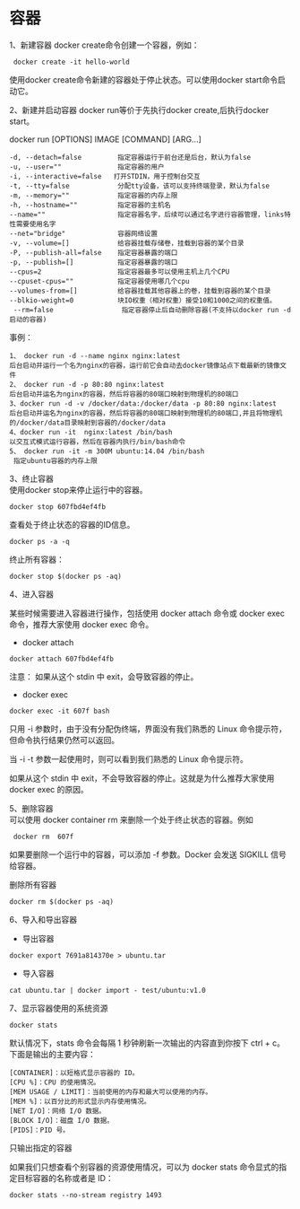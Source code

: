 # 容器
1、新建容器 
docker create命令创建一个容器，例如：
```
 docker create -it hello-world
```
使用docker create命令新建的容器处于停止状态。可以使用docker start命令启动它。

2、新建并启动容器
docker run等价于先执行docker create,后执行docker start。

docker run [OPTIONS] IMAGE [COMMAND] [ARG...] 
```
-d, --detach=false         指定容器运行于前台还是后台，默认为false
-u, --user=""              指定容器的用户   
-i, --interactive=false   打开STDIN，用于控制台交互  
-t, --tty=false            分配tty设备，该可以支持终端登录，默认为false 
-m, --memory=""            指定容器的内存上限 
-h, --hostname=""          指定容器的主机名  
--name=""                  指定容器名字，后续可以通过名字进行容器管理，links特性需要使用名字
--net="bridge"             容器网络设置
-v, --volume=[]            给容器挂载存储卷，挂载到容器的某个目录
-P, --publish-all=false    指定容器暴露的端口
-p, --publish=[]           指定容器暴露的端口
--cpus=2                   指定容器最多可以使用主机上几个CPU
--cpuset-cpus=""           指定容器使用哪几个cpu
--volumes-from=[]          给容器挂载其他容器上的卷，挂载到容器的某个目录
--blkio-weight=0           块IO权重（相对权重）接受10和1000之间的权重值。
 --rm=false                 指定容器停止后自动删除容器(不支持以docker run -d启动的容器) 
```
事例：
``` 
1、 docker run -d --name nginx nginx:latest  
后台启动并运行一个名为nginx的容器，运行前它会自动去docker镜像站点下载最新的镜像文件  
2、 docker run -d -p 80:80 nginx:latest  
后台启动并运名为nginx的容器，然后将容器的80端口映射到物理机的80端口
3、docker run -d -v /docker/data:/docker/data -p 80:80 nginx:latest  
后台启动并运名为nginx的容器，然后将容器的80端口映射到物理机的80端口,并且将物理机的/docker/data目录映射到容器的/docker/data
4、docker run -it  nginx:latest /bin/bash  
以交互式模式运行容器，然后在容器内执行/bin/bash命令
5、 docker run -it -m 300M ubuntu:14.04 /bin/bash
 指定ubuntu容器的内存上限
 ```
3、终止容器  
使用docker stop来停止运行中的容器。
```
docker stop 607fbd4ef4fb
```
查看处于终止状态的容器的ID信息。
```
docker ps -a -q
```
终止所有容器：
```
docker stop $(docker ps -aq)
```
4、进入容器   

某些时候需要进入容器进行操作，包括使用 docker attach 命令或 docker exec 命令，推荐大家使用 docker exec 命令。
- docker attach
```
docker attach 607fbd4ef4fb
```
注意： 如果从这个 stdin 中 exit，会导致容器的停止。
- docker exec
```
docker exec -it 607f bash
```
只用 -i 参数时，由于没有分配伪终端，界面没有我们熟悉的 Linux 命令提示符，但命令执行结果仍然可以返回。

当 -i -t 参数一起使用时，则可以看到我们熟悉的 Linux 命令提示符。

如果从这个 stdin 中 exit，不会导致容器的停止。这就是为什么推荐大家使用 docker exec 的原因。

5、删除容器  
可以使用 docker container rm 来删除一个处于终止状态的容器。例如
```
 docker rm  607f
```
如果要删除一个运行中的容器，可以添加 -f 参数。Docker 会发送 SIGKILL 信号给容器。

删除所有容器
```
docker rm $(docker ps -aq)
```
6、导入和导出容器   

- 导出容器
```
docker export 7691a814370e > ubuntu.tar
```
- 导入容器
```
cat ubuntu.tar | docker import - test/ubuntu:v1.0
```
7、显示容器使用的系统资源
```
docker stats
```
默认情况下，stats 命令会每隔 1 秒钟刷新一次输出的内容直到你按下 ctrl + c。下面是输出的主要内容：
```
[CONTAINER]：以短格式显示容器的 ID。
[CPU %]：CPU 的使用情况。
[MEM USAGE / LIMIT]：当前使用的内存和最大可以使用的内存。
[MEM %]：以百分比的形式显示内存使用情况。
[NET I/O]：网络 I/O 数据。
[BLOCK I/O]：磁盘 I/O 数据。 
[PIDS]：PID 号。
```
只输出指定的容器

如果我们只想查看个别容器的资源使用情况，可以为 docker stats 命令显式的指定目标容器的名称或者是 ID：
```
docker stats --no-stream registry 1493
```